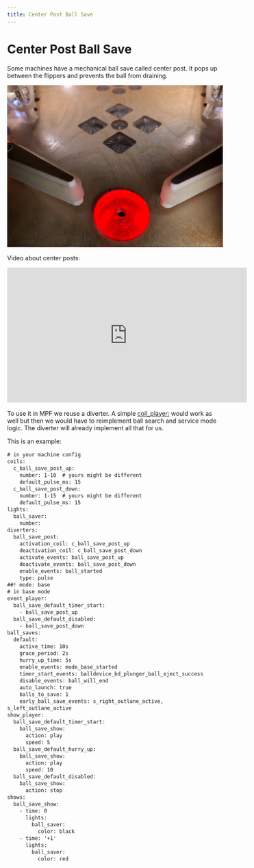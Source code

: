 ```yaml
---
title: Center Post Ball Save
---
```


# Center Post Ball Save


Some machines have a mechanical ball save called center post. It pops up
between the flippers and prevents the ball from draining.

![image](/game_logic/images/center_post.jpg)

Video about center posts:

<div class="video-wrapper">
<iframe width="560" height="315" src="https://www.youtube.com/embed/eR0C5ft546c" title="YouTube video player" frameborder="0" allow="accelerometer; autoplay; clipboard-write; encrypted-media; gyroscope; picture-in-picture" allowfullscreen></iframe>
</div>

To use it in MPF we reuse a diverter. A simple
[coil_player:](../../config/coil_player.md) would work as well
but then we would have to reimplement ball search and service mode
logic. The diverter will already implement all that for us.

This is an example:

``` mpf-config
# in your machine config
coils:
  c_ball_save_post_up:
    number: 1-10  # yours might be different
    default_pulse_ms: 15
  c_ball_save_post_down:
    number: 1-15  # yours might be different
    default_pulse_ms: 15
lights:
  ball_saver:
    number:
diverters:
  ball_save_post:
    activation_coil: c_ball_save_post_up
    deactivation_coil: c_ball_save_post_down
    activate_events: ball_save_post_up
    deactivate_events: ball_save_post_down
    enable_events: ball_started
    type: pulse
##! mode: base
# in base mode
event_player:
  ball_save_default_timer_start:
    - ball_save_post_up
  ball_save_default_disabled:
    - ball_save_post_down
ball_saves:
  default:
    active_time: 10s
    grace_period: 2s
    hurry_up_time: 5s
    enable_events: mode_base_started
    timer_start_events: balldevice_bd_plunger_ball_eject_success
    disable_events: ball_will_end
    auto_launch: true
    balls_to_save: 1
    early_ball_save_events: s_right_outlane_active, s_left_outlane_active
show_player:
  ball_save_default_timer_start:
    ball_save_show:
      action: play
      speed: 5
  ball_save_default_hurry_up:
    ball_save_show:
      action: play
      speed: 10
  ball_save_default_disabled:
    ball_save_show:
      action: stop
shows:
  ball_save_show:
    - time: 0
      lights:
        ball_saver:
          color: black
    - time: '+1'
      lights:
        ball_saver:
          color: red
```
